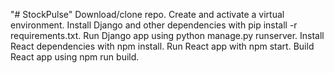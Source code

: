 "# StockPulse" 
Download/clone repo.
Create and activate a virtual environment.
Install Django and other dependencies with pip install -r requirements.txt.
Run Django app using python manage.py runserver.
Install React dependencies with npm install.
Run React app with npm start.
Build React app using npm run build.

